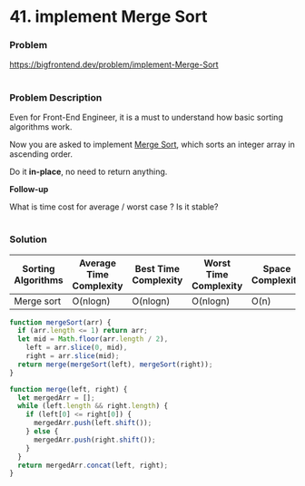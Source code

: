 # 41. implement Merge Sort

### Problem

https://bigfrontend.dev/problem/implement-Merge-Sort

#

### Problem Description

Even for Front-End Engineer, it is a must to understand how basic sorting algorithms work.

Now you are asked to implement [Merge Sort](https://en.wikipedia.org/wiki/Merge_sort), which sorts an integer array in ascending order.

Do it **in-place**, no need to return anything.

**Follow-up**

What is time cost for average / worst case ? Is it stable?

#

### Solution

| Sorting Algorithms | Average Time Complexity | Best Time Complexity | Worst Time Complexity | Space Complexity | Stability |
| ------------------ | ----------------------- | -------------------- | --------------------- | ---------------- | --------- |
| Merge sort         | O(nlogn)                | O(nlogn)             | O(nlogn)              | O(n)             | stable    |

```js
function mergeSort(arr) {
  if (arr.length <= 1) return arr;
  let mid = Math.floor(arr.length / 2),
    left = arr.slice(0, mid),
    right = arr.slice(mid);
  return merge(mergeSort(left), mergeSort(right));
}

function merge(left, right) {
  let mergedArr = [];
  while (left.length && right.length) {
    if (left[0] <= right[0]) {
      mergedArr.push(left.shift());
    } else {
      mergedArr.push(right.shift());
    }
  }
  return mergedArr.concat(left, right);
}
```
